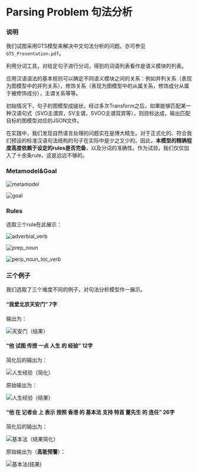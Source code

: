 # Parsing Problem 句法分析

### 说明

我们试图采用GTS模型来解决中文句法分析的问题。亦可参见`GTS_Presentation.pdf`。

利用分词工具，对给定句子进行分词，得到的词语列表看作是语义模块的列表。

应用汉语语法的基本规则可以确定不同语义模块之间的关系：例如并列关系（表现为图模型中的并列关系），修饰关系（表现为图模型中的从属关系，修饰成分从属于被修饰成分），主谓关系等等。

初始情况下，句子的图模型成链状。经过多次Transform之后，如果能够匹配某一种汉语句式（SVO主谓宾，SV主谓，SVOO主谓双宾等），则目标达成，输出匹配目标的图模型对应的JSON文件。

在实践中，我们发现自然语言处理的问题实在是博大精生。对于正式化的、符合我们预设的标准汉语句法结构的句子在实际中是少之又少的。因此，**本模型的精确程度高度依赖于设定的rules是否完备**，以及分词的准确性。作为试验，我们仅仅加入了十余条rule，这是远远不够的。

### Metamodel&Goal

![metamodel](metamodel.png)

![goal](goal.png)

### Rules

选取三个rule在此展示：

![adverbial_verb](adverbial_verb.png)

![prep_noun](prep_noun.png)

![perp_noun_loc_verb](perp_noun_loc_verb.png)

### 三个例子

我们选取了三个难度不同的例子，对句法分析模型作一展示。

#### “我爱北京天安门” 7字

输出为：

![天安门（结果）](tiananmen(output).png)



#### “他 试图 传授 一点 人生 的 经验” 12字

简化后的输出为：

![人生经验（简化）](jingyan(result_simplified).png)

原始输出为：

![人生经验（结果）](jingyan(result).png)

#### “他 在 记者会 上 表示 按照 香港 的 基本法 支持 特首 董先生 的 连任” 26字

简化后的输出为：

![基本法（结果简化）](jibenfa(result_simplified).png)

原始输出为（**高能预警**）：

![基本法(结果)](jiebenfa(result).png)
